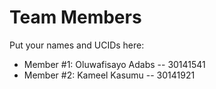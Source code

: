 # Team Members

Put your names and UCIDs here:

- Member #1: Oluwafisayo Adabs -- 30141541
- Member #2: Kameel Kasumu -- 30141921
